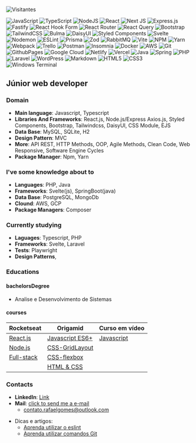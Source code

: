 #

![Visitantes](https://komarev.com/ghpvc/?username=rafaelcitario&style=flat&color=yellow&label=🍪%20visitas%20em%20meu%20perfil%20%20:%20)

![JavaScript](https://img.shields.io/badge/javascript-%23323330.svg?style=flat-square&logo=javascript&logoColor=%23F7DF1E) ![TypeScript](https://img.shields.io/badge/typescript-%23007ACC.svg?style=flat-square&logo=typescript&logoColor=white) ![NodeJS](https://img.shields.io/badge/node.js-6DA55F?style=flat-square&logo=node.js&logoColor=white) ![React](https://img.shields.io/badge/react-%2320232a.svg?style=flat-square&logo=react&logoColor=%2361DAFB) ![Next JS](https://img.shields.io/badge/Next-black?style=flat-square&logo=next.js&logoColor=white) ![Express.js](https://img.shields.io/badge/express.js-%23404d59.svg?style=flat-square&logo=express&logoColor=%2361DAFB) ![Fastify](https://img.shields.io/badge/fastify-%23000000.svg?style=flat-square&logo=fastify&logoColor=white) ![React Hook Form](https://img.shields.io/badge/React%20Hook%20Form-%23EC5990.svg?style=flat-square&logo=reacthookform&logoColor=white) ![React Router](https://img.shields.io/badge/React_Router-CA4245?style=flat-square&logo=react-router&logoColor=white) ![React Query](https://img.shields.io/badge/-React%20Query-FF4154?style=flat-square&logo=react%20query&logoColor=white) ![Bootstrap](https://img.shields.io/badge/bootstrap-%238511FA.svg?style=flat-square&logo=bootstrap&logoColor=white) ![TailwindCSS](https://img.shields.io/badge/tailwindcss-%2338B2AC.svg?style=flat-square&logo=tailwind-css&logoColor=white) ![Bulma](https://img.shields.io/badge/bulma-00D0B1?style=flat-square&logo=bulma&logoColor=white) ![DaisyUI](https://img.shields.io/badge/daisyui-5A0EF8?style=flat-square&logo=daisyui&logoColor=white) ![Styled Components](https://img.shields.io/badge/styled--components-DB7093?style=flat-square&logo=styled-components&logoColor=white) ![Svelte](https://img.shields.io/badge/svelte-%23f1413d.svg?style=flat-square&logo=svelte&logoColor=white) ![Nodemon](https://img.shields.io/badge/NODEMON-%23323330.svg?style=flat-square&logo=nodemon&logoColor=%BBDEAD) ![ESLint](https://img.shields.io/badge/ESLint-4B3263?style=flat-square&logo=eslint&logoColor=white) ![Prisma](https://img.shields.io/badge/prisma-%238511FA?style=flat-square&logo=prisma&logoColor=white) ![Zod](https://img.shields.io/badge/zod-0000FF?style=flat-square&logo=zod&logoColor=white) ![RabbitMQ](https://img.shields.io/badge/rabbitmq-FF6600?style=flat-square&logo=rabbitmq&logoColor=white) ![Vite](https://img.shields.io/badge/vite-%23646CFF.svg?style=flat-square&logo=vite&logoColor=white) ![NPM](https://img.shields.io/badge/NPM-%23CB3837.svg?style=flat-square&logo=npm&logoColor=white) ![Yarn](https://img.shields.io/badge/yarn-%232C8EBB.svg?style=flat-square&logo=yarn&logoColor=white) ![Webpack](https://img.shields.io/badge/webpack-%238DD6F9.svg?style=flat-square&logo=webpack&logoColor=black) ![Trello](https://img.shields.io/badge/Trello-%23026AA7.svg?style=flat-square&logo=Trello&logoColor=white) ![Postman](https://img.shields.io/badge/Postman-FF6C37?style=flat-square&logo=postman&logoColor=white) ![Insomnia](https://img.shields.io/badge/Insomnia-black?style=flat-square&logo=insomnia&logoColor=5849BE) ![Docker](https://img.shields.io/badge/docker-%230db7ed.svg?style=flat-square&logo=docker&logoColor=white) ![AWS](https://img.shields.io/badge/AWS-%23FF9900.svg?style=flat-square&logo=amazon-aws&logoColor=white) ![Git](https://img.shields.io/badge/Git-FF6600.svg?style=flat-square&logo=git&logoColor=white) ![GithubPages](https://img.shields.io/badge/github%20pages-121013?style=flat-square&logo=github&logoColor=white) ![Google Cloud](https://img.shields.io/badge/GoogleCloud-%234285F4.svg?style=flat-square&logo=google-cloud&logoColor=white) ![Netlify](https://img.shields.io/badge/netlify-%23000000.svg?style=flat-square&logo=netlify&logoColor=#00C7B7) ![Vercel](https://img.shields.io/badge/vercel-%23000000.svg?style=flat-square&logo=vercel&logoColor=white) ![Java](https://img.shields.io/badge/java-%23ED8B00.svg?style=flat-square&logo=openjdk&logoColor=white) ![Spring](https://img.shields.io/badge/spring-%236DB33F.svg?style=flat-square&logo=spring&logoColor=white) ![PHP](https://img.shields.io/badge/php-%23777BB4.svg?style=flat-square&logo=php&logoColor=white) ![Laravel](https://img.shields.io/badge/laravel-%23FF2D20.svg?style=flat-square&logo=laravel&logoColor=white) ![WordPress](https://img.shields.io/badge/WordPress-%23117AC9.svg?style=flat-square&logo=WordPress&logoColor=white) ![Markdown](https://img.shields.io/badge/markdown-%23000000.svg?style=flat-square&logo=markdown&logoColor=white) ![HTML5](https://img.shields.io/badge/html5-%23E34F26.svg?style=flat-square&logo=html5&logoColor=white) ![CSS3](https://img.shields.io/badge/css3-%231572B6.svg?style=flat-square&logo=css3&logoColor=white) ![Windows Terminal](https://img.shields.io/badge/Windows%20Terminal-%234D4D4D.svg?style=flat-square&logo=windows-terminal&logoColor=white) 




## Júnior web developer

### Domain

- **Main language**: Javascript, Typescript
- **Libraries And Frameworks**: React.js, Node.js/Express Axios.js, Styled Components, Bootstrap, Tailwindcss, DaisyUI, CSS Module, EJS
- **Data Base**: MySQL, SQLite, H2
- **Design Pattern**: MVC
- **More**: API REST, HTTP Methods, OOP, Agile Methods, Clean Code, Web Responsive, Software Engine Cycles
- **Package Manager**: Npm, Yarn

### I've some knowledge about to

- **Languages**: PHP, Java
- **Frameworks**: Svelte(js), SpringBoot(java)
- **Data Base**: PostgreSQL, MongoDb
- **Clound**: AWS, GCP
- **Package Managers**: Composer

### Currently studying

- **Laguages**: Typescript, PHP
- **Frameworks**: Svelte, Laravel
- **Tests**: Playwright
- **Design Patterns**,

### Educations

#### bachelorsDegree

- Analise e Desenvolvimento de Sistemas

#### courses

| Rocketseat | Origamid | Curso em vídeo |
|--- |--- |--- |
| [React.js](https://www.rocketseat.com.br/formacao/react) | [Javascript ES6+](https://www.origamid.com/curso/javascript-completo-es6) | [Javascript](https://www.cursoemvideo.com/curso/javascript/) |
| [Node.js](https://www.rocketseat.com.br/formacao/node) | [CSS-GridLayout](https://www.origamid.com/curso/css-grid-layout) |  |
| [Full-stack](https://www.rocketseat.com.br/formacao/fullstack) | [CSS-flexbox](https://www.origamid.com/curso/css-flexbox) |  |
| |  [HTML & CSS](https://www.origamid.com/curso/html-e-css-para-iniciantes) |  |

### Contacts

- **LinkedIn**: [Link](https://linkedin.com/in/rafaelcitario)
- **Mail**: [click to send me a e-mail](mailto:contato.rafaelgomes@outlook.com)
  - <contato.rafaelgomes@outlook.com>

<!--
### 😂 Random Dev Meme
<img src='https://randommeme-five.vercel.app/' style="height: 400px;"/>
-->

<!-- Lista de dicas e artigos -->
* Dicas e artigos:
  + [Aprenda utilizar o eslint](https://github.com/rafaelcitario/como-usar-eslint/blob/master/README.MD)
  + [Aprenda utilizar comandos Git](https://github.com/rafaelcitario/git-commands)
